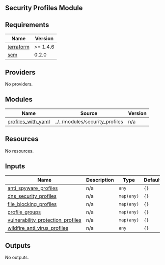 ## Security Profiles Module

<!-- BEGINNING OF PRE-COMMIT-TERRAFORM DOCS HOOK -->
## Requirements

| Name | Version |
|------|---------|
| <a name="requirement_terraform"></a> [terraform](#requirement\_terraform) | >= 1.4.6 |
| <a name="requirement_scm"></a> [scm](#requirement\_scm) | 0.2.0 |

## Providers

No providers.

## Modules

| Name | Source | Version |
|------|--------|---------|
| <a name="module_profiles_with_yaml"></a> [profiles\_with\_yaml](#module\_profiles\_with\_yaml) | ../../modules/security_profiles | n/a |

## Resources

No resources.

## Inputs

| Name | Description | Type | Default | Required |
|------|-------------|------|---------|:--------:|
| <a name="input_anti_spyware_profiles"></a> [anti\_spyware\_profiles](#input\_anti\_spyware\_profiles) | n/a | `any` | `{}` | no |
| <a name="input_dns_security_profiles"></a> [dns\_security\_profiles](#input\_dns\_security\_profiles) | n/a | `map(any)` | `{}` | no |
| <a name="input_file_blocking_profiles"></a> [file\_blocking\_profiles](#input\_file\_blocking\_profiles) | n/a | `map(any)` | `{}` | no |
| <a name="input_profile_groups"></a> [profile\_groups](#input\_profile\_groups) | n/a | `map(any)` | `{}` | no |
| <a name="input_vulnerability_protection_profiles"></a> [vulnerability\_protection\_profiles](#input\_vulnerability\_protection\_profiles) | n/a | `map(any)` | `{}` | no |
| <a name="input_wildfire_anti_virus_profiles"></a> [wildfire\_anti\_virus\_profiles](#input\_wildfire\_anti\_virus\_profiles) | n/a | `any` | `{}` | no |

## Outputs

No outputs.
<!-- END OF PRE-COMMIT-TERRAFORM DOCS HOOK -->